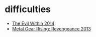 # difficulties

* [The Evil Within 2014](evil-within-2014.md)
* [Metal Gear Rising: Revengeance 2013](mgr-2013.md)

